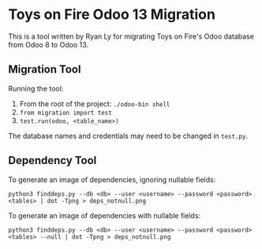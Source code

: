# Toys on Fire Odoo 13 Migration
This is a tool written by Ryan Ly for migrating Toys on Fire's Odoo database from Odoo 8 to Odoo 13.

## Migration Tool
Running the tool:
1. From the root of the project: `./odoo-bin shell`
2. `from migration import test`
3. `test.run(odoo, <table_name>)`

The database names and credentials may need to be changed in `test.py`.
 
## Dependency Tool
To generate an image of dependencies, ignoring nullable fields:

`python3 finddeps.py --db <db> --user <username> --password <password> <tables> | dot -Tpng > deps_notnull.png`

To generate an image of dependencies with nullable fields:

`python3 finddeps.py --db <db> --user <username> --password <password> <tables> --null | dot -Tpng > deps_notnull.png`
